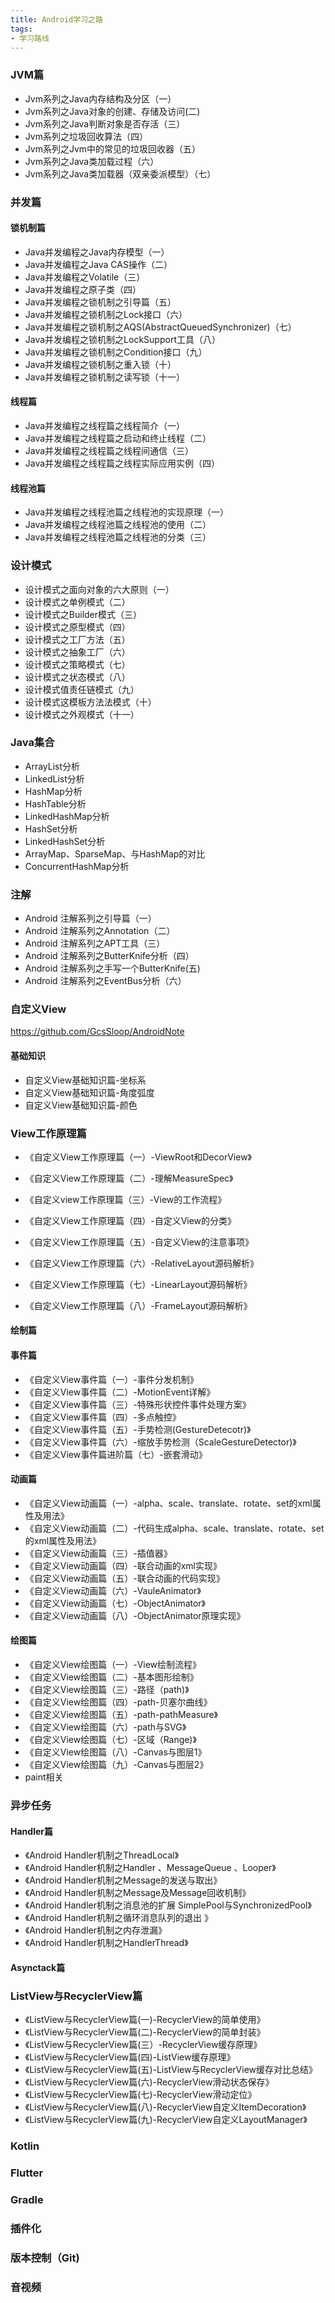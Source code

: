 ```yaml
---
title: Android学习之路
tags:
- 学习路线
---
```



### JVM篇

- Jvm系列之Java内存结构及分区（一）
- Jvm系列之Java对象的创建、存储及访问(二)
- Jvm系列之Java判断对象是否存活（三）
- Jvm系列之垃圾回收算法（四）
- Jvm系列之Jvm中的常见的垃圾回收器（五）
- Jvm系列之Java类加载过程（六）
- Jvm系列之Java类加载器（双亲委派模型）（七）


### 并发篇


#### 锁机制篇
- Java并发编程之Java内存模型（一）
- Java并发编程之Java CAS操作（二）
- Java并发编程之Volatile（三）
- Java并发编程之原子类（四）
- Java并发编程之锁机制之引导篇（五）
- Java并发编程之锁机制之Lock接口（六）
- Java并发编程之锁机制之AQS(AbstractQueuedSynchronizer)（七）
- Java并发编程之锁机制之LockSupport工具（八）
- Java并发编程之锁机制之Condition接口（九）
- Java并发编程之锁机制之重入锁（十）
- Java并发编程之锁机制之读写锁（十一）

#### 线程篇
- Java并发编程之线程篇之线程简介（一）
- Java并发编程之线程篇之启动和终止线程（二）
- Java并发编程之线程篇之线程间通信（三）
- Java并发编程之线程篇之线程实际应用实例（四）


#### 线程池篇
- Java并发编程之线程池篇之线程池的实现原理（一）
- Java并发编程之线程池篇之线程池的使用（二）
- Java并发编程之线程池篇之线程池的分类（三）


### 设计模式
- 设计模式之面向对象的六大原则（一）
- 设计模式之单例模式（二）
- 设计模式之Builder模式（三）
- 设计模式之原型模式（四）
- 设计模式之工厂方法（五）
- 设计模式之抽象工厂（六）
- 设计模式之策略模式（七）
- 设计模式之状态模式（八）
- 设计模式值责任链模式（九）
- 设计模式这模板方法法模式（十）
- 设计模式之外观模式（十一）

### Java集合

- ArrayList分析
- LinkedList分析
- HashMap分析
- HashTable分析
- LinkedHashMap分析
- HashSet分析
- LinkedHashSet分析
- ArrayMap、SparseMap、与HashMap的对比
- ConcurrentHashMap分析


### 注解
- Android 注解系列之引导篇（一）
- Android 注解系列之Annotation（二）
- Android 注解系列之APT工具（三）
- Android 注解系列之ButterKnife分析（四）
- Android 注解系列之手写一个ButterKnife(五)
- Android 注解系列之EventBus分析（六）


### 自定义View
https://github.com/GcsSloop/AndroidNote

#### 基础知识
 - 自定义View基础知识篇-坐标系
 - 自定义View基础知识篇-角度弧度
 - 自定义View基础知识篇-颜色

### View工作原理篇

- 《自定义View工作原理篇（一）-ViewRoot和DecorView》
- 《自定义View工作原理篇（二）-理解MeasureSpec》
- 《自定义view工作原理篇（三）-View的工作流程》

- 《自定义View工作原理篇（四）-自定义View的分类》
- 《自定义View工作原理篇（五）-自定义View的注意事项》

- 《自定义View工作原理篇（六）-RelativeLayout源码解析》
- 《自定义View工作原理篇（七）-LinearLayout源码解析》
- 《自定义View工作原理篇（八）-FrameLayout源码解析》


#### 绘制篇

#### 事件篇

- 《自定义View事件篇（一）-事件分发机制》
- 《自定义View事件篇（二）-MotionEvent详解》
- 《自定义View事件篇（三）-特殊形状控件事件处理方案》
- 《自定义View事件篇（四）-多点触控》
- 《自定义View事件篇（五）-手势检测(GestureDetecotr)》
- 《自定义View事件篇（六）-缩放手势检测（ScaleGestureDetector)》
- 《自定义View事件篇进阶篇（七）-嵌套滑动》

#### 动画篇
- 《自定义View动画篇（一）-alpha、scale、translate、rotate、set的xml属性及用法》
- 《自定义View动画篇（二）-代码生成alpha、scale、translate、rotate、set的xml属性及用法》
- 《自定义View动画篇（三）-插值器》
- 《自定义View动画篇（四）-联合动画的xml实现》
- 《自定义View动画篇（五）-联合动画的代码实现》
- 《自定义View动画篇（六）-VauleAnimator》
- 《自定义View动画篇（七）-ObjectAnimator》
- 《自定义View动画篇（八）-ObjectAnimator原理实现》

#### 绘图篇
- 《自定义View绘图篇（一）-View绘制流程》
- 《自定义View绘图篇（二）-基本图形绘制》
- 《自定义View绘图篇（三）-路径（path)》
- 《自定义View绘图篇（四）-path-贝塞尔曲线》
- 《自定义View绘图篇（五）-path-pathMeasure》
- 《自定义View绘图篇（六）-path与SVG》
- 《自定义View绘图篇（七）-区域（Range)》
- 《自定义View绘图篇（八）-Canvas与图层1》
- 《自定义View绘图篇（九）-Canvas与图层2》
-  paint相关



### 异步任务

#### Handler篇

- 《Android Handler机制之ThreadLocal》
- 《Android Handler机制之Handler 、MessageQueue 、Looper》
- 《Android Handler机制之Message的发送与取出》
- 《Android Handler机制之Message及Message回收机制》
- 《Android Handler机制之消息池的扩展 SimplePool与SynchronizedPool》
- 《Android Handler机制之循环消息队列的退出 》
- 《Android Handler机制之内存泄漏》
- 《Android Handler机制之HandlerThread》


#### Asynctack篇


### ListView与RecyclerView篇
- 《ListView与RecyclerView篇(一)-RecyclerView的简单使用》
- 《ListView与RecyclerView篇(二)-RecyclerView的简单封装》
- 《ListView与RecyclerView篇(三）-RecyclerView缓存原理》
- 《ListView与RecyclerView篇(四)-ListView缓存原理》
- 《ListView与RecyclerView篇(五)-ListView与RecyclerView缓存对比总结》
- 《ListView与RecyclerView篇(六)-RecyclerView滑动状态保存》
- 《ListView与RecyclerView篇(七)-RecyclerView滑动定位》
- 《ListView与RecyclerView篇(八)-RecyclerView自定义ItemDecoration》
- 《ListView与RecyclerView篇(九)-RecyclerView自定义LayoutManager》


### Kotlin



### Flutter


### Gradle


### 插件化


### 版本控制（Git)


### 音视频